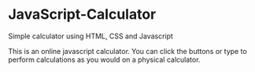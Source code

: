 # JavaScript-Calculator
Simple calculator using HTML, CSS and Javascript

This is an online javascript calculator. You can click the buttons or type to perform calculations as you would on a physical calculator.
